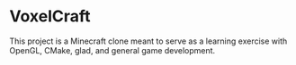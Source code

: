 # VoxelCraft
This project is a Minecraft clone meant to serve as a learning exercise with OpenGL, CMake, glad, and general game development.
